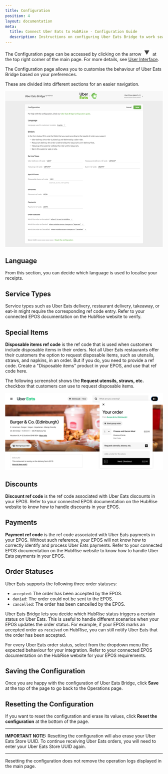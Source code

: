 ```yaml
---
title: Configuration
position: 4
layout: documentation
meta:
  title: Connect Uber Eats to HubRise - Configuration Guide
  description: Instructions on configuring Uber Eats Bridge to work seamlessly with Uber Eats and your EPOS or other apps connected to HubRise. Configuration is simple.
---
```


The Configuration page can be accessed by clicking on the arrow <InlineImage width="20" height="20">![Arrow icon](../images/arrow-icon.jpg)</InlineImage> at the top right corner of the main page. For more details, see [User Interface](/apps/uber-eats/user-interface).

The Configuration page allows you to customise the behaviour of Uber Eats Bridge based on your preferences.

These are divided into different sections for an easier navigation.

![Uber Eats Bridge configuration page](../images/002-en-configuration-page.png)

## Language

From this section, you can decide which language is used to localise your receipts.

## Service Types

Service types such as Uber Eats delivery, restaurant delivery, takeaway, or eat-in might require the corresponding ref code entry. Refer to your connected EPOS documentation on the HubRise website to verify.

## Special Items

**Disposable items ref code** is the ref code that is used when customers include disposable items in their orders.
Not all Uber Eats restaurants offer their customers the option to request disposable items, such as utensils, straws, and napkins, in an order. But if you do, you need to provide a ref code. Create a "Disposable items" product in your EPOS, and use that ref code here.

The following screenshot shows the **Request utensils, straws, etc.** checkbox that customers can use to request disposable items.

![Disposable items checkbox in Uber Eats checkout](../images/009-en-disposable-items.png)

## Discounts

**Discount ref code** is the ref code associated with Uber Eats discounts in your EPOS. Refer to your connected EPOS documentation on the HubRise website to know how to handle discounts in your EPOS.

## Payments

**Payment ref code** is the ref code associated with Uber Eats payments in your EPOS. Without such reference, your EPOS will not know how to correctly identify and process Uber Eats payments. Refer to your connected EPOS documentation on the HubRise website to know how to handle Uber Eats payments in your EPOS.

## Order Statuses

Uber Eats supports the following three order statuses:

- `accepted`: The order has been accepted by the EPOS.
- `denied`: The order could not be sent to the EPOS.
- `cancelled`: The order has been cancelled by the EPOS.

Uber Eats Bridge lets you decide which HubRise status triggers a certain status on Uber Eats.
This is useful to handle different scenarios when your EPOS updates the order status.
For example, if your EPOS marks an accepted order as `received` on HubRise, you can still notify Uber Eats that the order has been accepted.

For every Uber Eats order status, select from the dropdown menu the expected behaviour for your integration. Refer to your connected EPOS documentation on the HubRise website for your EPOS requirements.

## Saving the Configuration

Once you are happy with the configuration of Uber Eats Bridge, click **Save** at the top of the page to go back to the Operations page.

## Resetting the Configuration

If you want to reset the configuration and erase its values, click **Reset the configuration** at the bottom of the page.

---

**IMPORTANT NOTE:** Resetting the configuration will also erase your Uber Eats Store UUID. To continue receiving Uber Eats orders, you will need to enter your Uber Eats Store UUID again.

---

Resetting the configuration does not remove the operation logs displayed in the main page.

